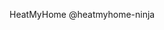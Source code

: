 HeatMyHome @heatmyhome-ninja

<!---
heatmyhome-ninja/heatmyhome-ninja is a ✨ special ✨ repository because its `README.md` (this file) appears on your GitHub profile.
You can click the Preview link to take a look at your changes.
--->

